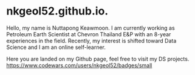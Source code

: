 # nkgeol52.github.io.
Hello, my name is Nuttapong Keawmoon. I am currently working as Petroleum Earth Scientist at Chevron Thailand E&P with an 8-year experiences in the field.
Recently, my interest is shifted toward Data Science and I am an online self-learner.

Here you are landed on my Github page, feel free to visit my DS projects.
https://www.codewars.com/users/nkgeol52/badges/small

